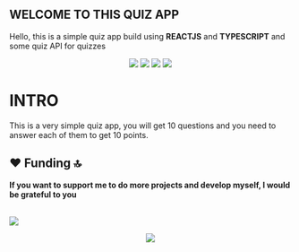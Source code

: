 ## WELCOME TO THIS QUIZ APP
Hello, this is a simple quiz app build using **REACTJS** and **TYPESCRIPT** and some quiz API for quizzes
<p align="center">
<img src="https://img.shields.io/badge/typescript%20-%23007ACC.svg?&style=for-the-badge&logo=typescript&logoColor=white"/>
<img src="https://img.shields.io/badge/react%20-%2320232a.svg?&style=for-the-badge&logo=react&logoColor=%2361DAFB"/> 
<img src="https://img.shields.io/badge/tailwindcss%20-%2338B2AC.svg?&style=for-the-badge&logo=tailwind-css&logoColor=white"/>
<img src="https://media.giphy.com/media/26FPqtXZkuciQPklO/giphy.gif"/>
</p>

# INTRO
This is a very simple quiz app, you will get 10 questions and you need to answer each of them to get 10 points.

## ❤ Funding 🔝
**If you want to support me to do more projects and develop myself, I would be grateful to you** 

<br>

<a href="https://ko-fi.com/b3ns44d" target="_blank">
<img src="https://img.shields.io/badge/Ko--fi-F16061?style=for-the-badge&logo=ko-fi&logoColor=white"/>
</a>

<p align="center"><img src="https://media.giphy.com/media/JRJfOGBdHbeqKwXVTg/giphy.gif"/></p>
